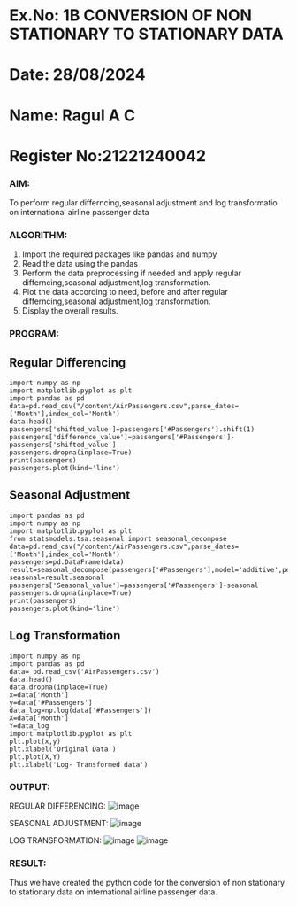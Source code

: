 # Ex.No: 1B                     CONVERSION OF NON STATIONARY TO STATIONARY DATA
# Date: 28/08/2024
# Name: Ragul A C
# Register No:21221240042

### AIM:
To perform regular differncing,seasonal adjustment and log transformatio on international airline passenger data
### ALGORITHM:
1. Import the required packages like pandas and numpy
2. Read the data using the pandas
3. Perform the data preprocessing if needed and apply regular differncing,seasonal adjustment,log transformation.
4. Plot the data according to need, before and after regular differncing,seasonal adjustment,log transformation.
5. Display the overall results.
### PROGRAM:
## Regular Differencing
```
import numpy as np
import matplotlib.pyplot as plt
import pandas as pd
data=pd.read_csv("/content/AirPassengers.csv",parse_dates=['Month'],index_col='Month')
data.head()
passengers['shifted_value']=passengers['#Passengers'].shift(1)
passengers['difference_value']=passengers['#Passengers']-passengers['shifted_value']
passengers.dropna(inplace=True)
print(passengers)
passengers.plot(kind='line')
```

## Seasonal Adjustment
```
import pandas as pd
import numpy as np
import matplotlib.pyplot as plt
from statsmodels.tsa.seasonal import seasonal_decompose
data=pd.read_csv("/content/AirPassengers.csv",parse_dates=['Month'],index_col='Month')
passengers=pd.DataFrame(data)
result=seasonal_decompose(passengers['#Passengers'],model='additive',period=1)
seasonal=result.seasonal
passengers['Seasonal_value']=passengers['#Passengers']-seasonal
passengers.dropna(inplace=True)
print(passengers)
passengers.plot(kind='line')
```
## Log Transformation
```
import numpy as np
import pandas as pd
data= pd.read_csv('AirPassengers.csv')
data.head()
data.dropna(inplace=True)
x=data['Month']
y=data['#Passengers']
data_log=np.log(data['#Passengers'])
X=data['Month']
Y=data_log
import matplotlib.pyplot as plt
plt.plot(x,y)
plt.xlabel('Original Data')
plt.plot(X,Y)
plt.xlabel('Log- Transformed data')
```

### OUTPUT:

REGULAR DIFFERENCING:
![image](https://github.com/Vivekreddy8360/TSA_EXP1B/assets/94525701/e254bd66-541c-4c6b-ad70-55a6a16b1f19)



SEASONAL ADJUSTMENT:
![image](https://github.com/Vivekreddy8360/TSA_EXP1B/assets/94525701/4d0febe0-b100-456b-9a60-e6064f3bab15)


LOG TRANSFORMATION:
![image](https://github.com/Vivekreddy8360/TSA_EXP1B/assets/94525701/b33397ed-769e-4be4-9bbb-144dc4d61d81)
![image](https://github.com/Vivekreddy8360/TSA_EXP1B/assets/94525701/49a71ec2-d4bb-4ca2-91b8-e773e7d39acf)





### RESULT:
Thus we have created the python code for the conversion of non stationary to stationary data on international airline passenger
data.
